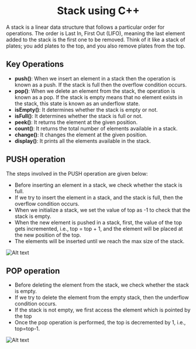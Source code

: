 <h1 align="center">Stack using C++</h1>

A stack is a linear data structure that follows a particular order for operations. The order is Last In, First Out (LIFO), meaning the last element added to the stack is the first one to be removed. Think of it like a stack of plates; you add plates to the top, and you also remove plates from the top.

## Key Operations

- **push()**: When we insert an element in a stack then the operation is known as a push. If the stack is full then the overflow condition occurs.
- **pop()**: When we delete an element from the stack, the operation is known as a pop. If the stack is empty means that no element exists in the stack, this state is known as an underflow state.
- **isEmpty()**: It determines whether the stack is empty or not.
- **isFull()**: It determines whether the stack is full or not.
- **peek()**: It returns the element at the given position.
- **count()**: It returns the total number of elements available in a stack.
- **change()**: It changes the element at the given position.
- **display()**: It prints all the elements available in the stack.

## PUSH operation

The steps involved in the PUSH operation are given below:

- Before inserting an element in a stack, we check whether the stack is full.
- If we try to insert the element in a stack, and the stack is full, then the overflow condition occurs.
- When we initialize a stack, we set the value of top as -1 to check that the stack is empty.
- When the new element is pushed in a stack, first, the value of the top gets incremented, i.e., top = top + 1, and the element will be placed at the new position of the top.
- The elements will be inserted until we reach the max size of the stack.

![Alt text](https://static.javatpoint.com/ds/images/ds-stack2.png)


## POP operation

-  Before deleting the element from the stack, we check whether the stack is empty.
-  If we try to delete the element from the empty stack, then the underflow condition occurs.
-  If the stack is not empty, we first access the element which is pointed by the top 
-  Once the pop operation is performed, the top is decremented by 1, i.e., top=top-1.

![Alt text](https://miro.medium.com/v2/resize:fit:720/format:webp/0*XBQwQqNoaSFNZVGw.png)
